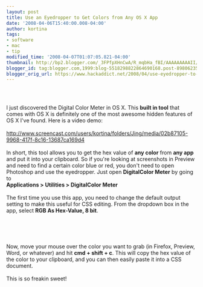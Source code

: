```yaml
---
layout: post
title: Use an Eyedropper to Get Colors from Any OS X App
date: '2008-04-06T15:40:00.008-04:00'
author: kortina
tags:
- software
- mac
- tip
modified_time: '2008-04-07T01:07:05.821-04:00'
thumbnail: http://bp2.blogger.com/_3FPfpXHnCwA/R_mqbHa_fBI/AAAAAAAAAII/Kf4Ly2ax9kE/s72-c/dig-color-1.png
blogger_id: tag:blogger.com,1999:blog-5518298822864690168.post-8980623597215293250
blogger_orig_url: https://www.hackaddict.net/2008/04/use-eyedropper-to-get-colors-from.html
---
```


<img alt="" border="0" id="BLOGGER_PHOTO_ID_5186363828719287314" src="{{ site.url }}/assets/images/2008-04-06-image-0000.png" style="display:block; margin:0px auto 10px; text-align:center; "/><br/><br/>I just discovered the Digital Color Meter in OS X.  This <b>built in tool</b> that comes with OS X is definitely one of the most awesome hidden features of OS X I've found.  Here is a video demo: <br/><br/><a href="http://www.screencast.com/users/kortina/folders/Jing/media/02b87105-9968-417f-8c16-13687ca169d4">http://www.screencast.com/users/kortina/folders/Jing/media/02b87105-9968-417f-8c16-13687ca169d4</a><br/><br/>In short, this tool allows you to get the hex value of <b>any color</b> from <b>any app</b> and put it into your clipboard.  So if you're looking at screenshots in Preview and need to find a certain color blue or red, you don't need to open Photoshop and use the eyedropper.  Just open <b>DigitalColor Meter</b> by going to <br/><b>Applications &gt; Utilities &gt; DigitalColor Meter</b><br/><br/>The first time you use this app, you need to change the default output setting to make this useful for CSS editing.  From the dropdown box in the app, select <b>RGB As Hex-Value, 8 bit</b>.<br/><br/><img alt="" border="0" id="BLOGGER_PHOTO_ID_5186363910323665954" src="{{ site.url }}/assets/images/2008-04-06-image-0001.png" style="display:block; margin:0px auto 10px; text-align:center; "/><br/><br/><br/>Now, move your mouse over the color you want to grab (in Firefox, Preview, Word, or whatever) and hit <b>cmd + shift + c</b>.  This will copy the hex value of the color to your clipboard, and you can then easily paste it into a CSS document.<br/><br/>This is so freakin sweet!